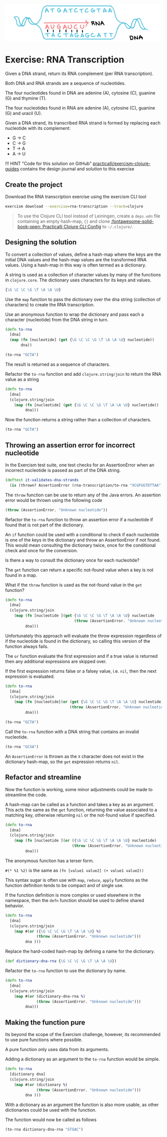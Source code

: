 ![RNA Transcription](/images/rna-transcription.png)

# Exercise: RNA Transcription

Given a DNA strand, return its RNA complement (per RNA transcription).

Both DNA and RNA strands are a sequence of nucleotides.

The four nucleotides found in DNA are adenine (A), cytosine (C), guanine (G) and thymine (T).

The four nucleotides found in RNA are adenine (A), cytosine (C), guanine (G) and uracil (U).

Given a DNA strand, its transcribed RNA strand is formed by replacing each nucleotide with its complement:

* G -> C
* C -> G
* T -> A
* A -> U

!!! HINT "Code for this solution on GitHub"
    [practicalli/exercism-clojure-guides](https://github.com/practicalli/exercism-clojure-guides/) contains the design journal and solution to this exercise

## Create the project

Download the RNA transcription exercise using the exercism CLI tool

```bash
exercism download --exercise=rna-transcription --track=clojure
```

> To use the Clojure CLI tool instead of Leiningen, create a `deps.edn` file containing an empty hash-map, `{}` and clone [:fontawesome-solid-book-open: Practicalli Clojure CLI Config](clojure/clojure-cli/practicalli-config.md) to `~/.clojure/`.

## Designing the solution

To convert a collection of values, define a hash-map where the keys are the initial DNA values and the hash-map values are the transformed RNA values.  Using a hash-map in this way is often termed as a dictionary.

A string is used as a collection of character values by many of the functions in `clojure.core`.  The dictionary uses characters for its keys and values.

```clojure
{\G \C \C \G \T \A \A \U}
```

Use the `map` function to pass the dictionary over the dna string (collection of characters) to create the RNA transcription.

Use an anonymous function to wrap the dictionary and pass each a character (nucleotide) from the DNA string in turn.

```clojure
(defn to-rna
  [dna]
  (map (fn [nucleotide] (get {\G \C \C \G \T \A \A \U} nucleotide))
       dna))
```

```clojure
(to-rna "GCTA")
```
<!-- ;; => (\C \G \A \U) -->

The result is returned as a sequence of characters.

Refactor the `to-rna` function and add `clojure.string/join` to return the RNA value as a string

```clojure
(defn to-rna
  [dna]
  (clojure.string/join
    (map (fn [nucleotide] (get {\G \C \C \G \T \A \A \U} nucleotide))
         dna)))
```

Now the function returns a string rather than a collection of characters.

```clojure
(to-rna "GCTA")
```
<!-- ;; => "CGAU" -->

## Throwing an assertion error for incorrect nucleotide

In the Exercism test suite, one test checks for an AssertionError when an incorrect nucleotide is passed as part of the DNA string.

```clojure
(deftest it-validates-dna-strands
  (is (thrown? AssertionError (rna-transcription/to-rna "XCGFGGTDTTAA"))))
```

The `throw` function can be use to return any of the Java errors. An assertion error would be thrown using the following code

```clojure
(throw (AssertionError. "Unknown nucleotide"))
```

Refactor the `to-rna` function to throw an assertion error if a nucleotide if found that is not part of the dictionary.

An `if` function could be used with a conditional to check if each nucleotide is one of the keys in the dictionary and throw an AssertionError if not found.  This would mean consulting the dictionary twice, once for the conditional check and once for the conversion.

Is there a way to consult the dictionary once for each nucleotide?

The `get` function can return a specific not-found value when a key is not found in a map.

What if the `throw` function is used as the not-found value in the `get` function?

```clojure
(defn to-rna
  [dna]
  (clojure.string/join
    (map (fn [nucleotide ](get {\G \C \C \G \T \A \A \U} nucleotide
                               (throw (AssertionError. "Unknown nucleotide")) ))
         dna)))
```

Unfortunately this approach will evaluate the throw expression regardless of if the nucleotide is found in the dictionary, so calling this version of the function always fails.

The `or` function evaluate the first expression and if a true value is returned then any additional expressions are skipped over.

If the first expression returns false or a falsey value, i.e. `nil`, then the next expression is evaluated.

```clojure
(defn to-rna
  [dna]
  (clojure.string/join
    (map (fn [nucleotide](or (get {\G \C \C \G \T \A \A \U} nucleotide)
                             (throw (AssertionError. "Unknown nucleotide"))))
         dna)))
```

```clojure
(to-rna "GCTA")
```
<!-- ;; => "CGAU" -->

Call the `to-rna` function with a DNA string that contains an invalid nucleotide.

```clojure
(to-rna "GCXA")
```

An `AssertionError` is thrown as the `X` character does not exist in the dictionary hash-map, so the `get` expression returns `nil`.

## Refactor and streamline

Now the function is working, some minor adjustments could be made to streamline the code.

A hash-map can be called as a function and takes a key as an argument.  This acts the same as the `get` function, returning the value  associated to a matching key, otherwise returning `nil` or the not-found value if specified.

```clojure
(defn to-rna
  [dna]
  (clojure.string/join
    (map (fn [nucleotide ](or ({\G \C \C \G \T \A \A \U} nucleotide)
                              (throw (AssertionError. "Unknown nucleotide"))))
         dna)))
```

The anonymous function has a terser form.

`#(* %1 %2)` is the same as `(fn [value1 value2] (+ value1 value2))`

This syntax sugar is often use with `map`, `reduce`, `apply` functions as the function definition tends to be compact and of single use.

If the function definition is more complex or used elsewhere in the namespace, then the `defn` function should be used to define shared behavior.

```clojure
(defn to-rna
  [dna]
  (clojure.string/join
    (map #(or ({\G \C \C \G \T \A \A \U} %)
              (throw (AssertionError. "Unknown nucleotide")))
         dna )))
```

Replace the hard-coded hash-map by defining a name for the dictionary.

```clojure
(def dictionary-dna-rna {\G \C \C \G \T \A \A \U})
```

Refactor the `to-rna` function to use the dictionary by name.

```clojure
(defn to-rna
  [dna]
  (clojure.string/join
    (map #(or (dictionary-dna-rna %)
              (throw (AssertionError. "Unknown nucleotide")))
         dna)))
```

## Making the function pure

Its beyond the scope of the Exercism challenge, however, its recommended to use pure functions where possible.

A pure function only uses data from its arguments.

Adding a dictionary as an argument to the `to-rna` function would be simple.

```clojure
(defn to-rna
  [dictionary dna]
  (clojure.string/join
    (map #(or (dictionary %)
              (throw (AssertionError. "Unknown nucleotide")))
         dna )))
```

With a dictionary as an argument the function is also more usable, as other dictionaries could be used with the function.

The function would now be called as follows

```clojure
(to-rna dictionary-dna-rna "GTGAC")
```
